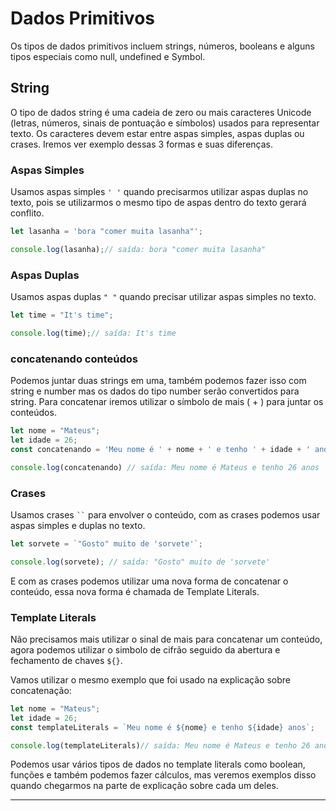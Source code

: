 # Dados Primitivos

Os tipos de dados primitivos incluem strings, números, booleans e alguns tipos especiais como null, undefined e Symbol.

## String

O tipo de dados string é uma cadeia de zero ou mais caracteres Unicode (letras, números, sinais de pontuação e símbolos) usados para representar texto. Os caracteres devem estar entre aspas simples, aspas duplas ou crases. Iremos ver exemplo dessas 3 formas e suas diferenças.

### Aspas Simples

Usamos aspas simples `' '` quando precisarmos utilizar aspas duplas no texto, pois se utilizarmos o mesmo tipo de aspas dentro do texto gerará conflito.

```js
let lasanha = 'bora "comer muita lasanha"'; 

console.log(lasanha);// saída: bora "comer muita lasanha"
```

### Aspas Duplas

Usamos aspas duplas `" "` quando precisar utilizar aspas simples no texto.

```js
let time = "It's time"; 

console.log(time);// saída: It's time
```

### concatenando conteúdos

Podemos juntar duas strings em uma, também podemos fazer isso com string e number mas os dados do tipo number serão convertidos para string. Para concatenar iremos utilizar o símbolo de mais ( + ) para juntar os conteúdos.

```js
let nome = "Mateus";
let idade = 26;
const concatenando = 'Meu nome é ' + nome + ' e tenho ' + idade + ' anos';

console.log(concatenando) // saída: Meu nome é Mateus e tenho 26 anos
```

### Crases

Usamos crases ` `` ` para envolver o conteúdo, com as crases podemos usar aspas simples e duplas no texto.

```js
let sorvete = `"Gosto" muito de 'sorvete'`;

console.log(sorvete); // saída: "Gosto" muito de 'sorvete'
```

E com as crases podemos utilizar uma nova forma de concatenar o conteúdo, essa nova forma é chamada de Template Literals.

### Template Literals

Não precisamos mais utilizar o sinal de mais para concatenar um conteúdo, agora podemos utilizar o simbolo de cifrão seguido da abertura e fechamento de chaves `${}`.

Vamos utilizar o mesmo exemplo que foi usado na explicação sobre concatenação:

```js
let nome = "Mateus";
let idade = 26;
const templateLiterals = `Meu nome é ${nome} e tenho ${idade} anos`;

console.log(templateLiterals)// saída: Meu nome é Mateus e tenho 26 anos
```

Podemos usar vários tipos de dados no template literals como boolean, funções e também podemos fazer cálculos, mas veremos exemplos disso quando chegarmos na parte de explicação sobre cada um deles.

---
